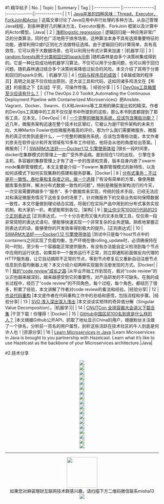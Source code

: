 #1.精华帖子
| No.  | Topic  | Summary | Tag |
|:------------- |:---------------:| :-------------:|:-------------:|
| 1 | [Java并发的四种风味：Thread、Executor、ForkJoin和Actor](http://mp.weixin.qq.com/s?__biz=MjM5NzMyMjAwMA==&mid=2651477462&idx=1&sn=a64dfedb9cf431b3b47cfdae24424bbf&scene=0#rd) | 这篇文章讨论了Java应用中并行处理的多种方法。从自己管理Java线程，到各种更好几的解决方法，Executor服务、ForkJoin 框架以及计算中的Actor模型。|Java|
| 2 | [浅析logistic regression](http://mp.weixin.qq.com/s?__biz=MzI0MjU1NTk3NA==&mid=2247483704&idx=1&sn=d3edb99d2df07b1b0ad11a8f58b4f20b&scene=0#rd) | 逻辑回归是一种应用非常广泛的分类算法，同时也广泛地用于排序场景。这种算法本身不具有选择重要特征的功能，通常利用l2或l1正则化方法做特征选择。由于逻辑回归的计算简单，具有高效性，它可以用于大数据场景，也可以利用分布式计算来加速！|机器学习|
| 3 | [random forests用于分类和回归的spark示例](http://mp.weixin.qq.com/s?__biz=MzI0MjU1NTk3NA==&mid=2247483707&idx=1&sn=491fcf63a016430174e8a7c3ce549a64&scene=0#rd) |随机森林是由多个决策树集成得到的。它是一种比较成功地机器学习算法，不仅可以用于分类问题，也可以用于回归问题。随机森林通过结合多个决策树来降低过拟合的风险。本文介绍了其用于分类和回归的spark示例。|  机器学习|
| 4 | [代码与程序员的成效](http://mp.weixin.qq.com/s?__biz=MzIxMzEzMjM5NQ==&mid=2651029136&idx=1&sn=5eea0c447984041c2795fe0f1a9c32ff&scene=1&srcid=0908EGHBKXA3xNHoe2ZrUfzy#rd) |【卓越成效的程序员】高明之处是不仅仅给出原则，还大谈工具和代码，这如同诸多鸡汤文在【布道】的层面之下【实战】干货，可操作性强。| 经验分享 |
| 5 | [DevOps工具箱里至少应该有什么？](http://mp.weixin.qq.com/s?__biz=MzIyMjQ2Mjc1NQ==&mid=2247484044&idx=1&sn=2a9135846a652c039a7c7cf141336a0c&scene=1&srcid=0905I9BjLSlsxeXUkgytcTML#rd) |《The DevOps 2.0 Toolkit_Automating the Continuous Deployment Pipeline with Containerized Microservices》把Ansible、Vagrant、Docker、Swarm、ELK和Jenkins等工具用的确实是比较的精深。作者的DevOps工具箱中的工具不仅仅是书中所提到的这些，那么本书到底都提到了那些工具，见本文。| DevOps|
| 6 | [一个完整的微服务系统，应该包含哪些功能？](http://mp.weixin.qq.com/s?__biz=MjM5MDE0Mjc4MA==&mid=2650994005&idx=1&sn=63dafd5c7a9c0a1a72b49e74b21a958b&scene=1&srcid=0909qDUlXcHs53POo0otiOit#rd) |近几年，微服务架构迅速在整个技术社区窜红，它被认为是IT软件架构的未来方向，大神Martin Fowler也给微服务极高的评价。那为什么我们需要微服务，微服务的真正优势到底是什么，一个完整的微服务系统，应该包含哪些功能，本文作者刘彦夫在软件设计和开发领域有10多年工作经验，他将会从他的角度给出答案。| 微服务|
| 7 | [SWARM大法好——Docker1.12 引擎使用体验](http://mp.weixin.qq.com/s?__biz=MzIwMDI1MTYwMQ==&mid=2651928551&idx=1&sn=cbf6a23bd2b738e1b763eee34c0ede1b&scene=1&srcid=0906IfbQFk0VDtjVfrvQXjrK#rd) |很长一段时间里，docker在集群模式的管理上一直广受外界诟病。直到现在1.12的出现， 引擎在多主机、多容器的集群管理上才有了进一步的改进和完善，版本自身内嵌了swarm mode集群管理模式，本文主要是介绍一下swarm 集群管理模式的新特性，以及如何该模式下如何实现集群的搭建和服务部署。|Docker|
| 8 | [分布式事务：不过是在一致性、吞吐量和复杂度之间，做一个选择](http://mp.weixin.qq.com/s?__biz=MzA5Nzc4OTA1Mw==&mid=2659598134&idx=1&sn=f5f73354d162a7561b3d73c204a4d1f5&scene=1&srcid=0907b1KvgbkNz2J75H7YnvUf#rd) |“有没有简单的方案，像使用数据库事务那样，解决分布式数据一致性的问题”。特别是微服务架构流行的今天，一次交易需要跨越多个“服务”、多个数据库来实现，传统的技术手段，已经无法应对和满足微服务情况下这些复杂的场景了。针对微服务下的交易业务如何保障数据一致性，本文尽量做到理论结合实践，将我们在实际产品中用到的分布式事务实现机制，和大家扒一扒，希望能帮到各位。|架构|
| 9 | [能让你少写1000行代码的20个正则表达式](http://mp.weixin.qq.com/s?__biz=MzAxOTQxOTc5NQ==&mid=2650495779&idx=1&sn=813f6e2abb01d5ca33cbddc574b13bd6&scene=1&srcid=0908Qeiw1I1jkoArU87f8b0Q#rd) |正则表达式，一个十分古老而又强大的文本处理工具，仅仅用一段非常简短的表达式语句，便能够快速实现一个非常复杂的业务逻辑。熟练地掌握正则表达式的话，能够使你的开发效率得到极大的提升。|正则表达式|
| 10 | [SWARM大法好——Docker1.12 引擎使用体验](http://mp.weixin.qq.com/s?__biz=MzIwMDI1MTYwMQ==&mid=2651928559&idx=1&sn=0140e828a35405e5418c6fdbabc9c808&scene=1&srcid=0907oEHXBH6Fv6pE2djkb63K#rd) |测试中只是每个host节点中的containers之间实现了负载均衡，生产环境在做rolling_update时，必须确保持在同一时刻，至少有一个容器能正常提供服务，有没有办法能自定义检测到每个节点中应用的运行状态，如果其中一个服务运行不正常，则立即通知前面做反向代理的HTTP服务器，让它自动摘除不正常的节点，等到节点修复后又重新自动注册节点信息到负载均衡器上呢？本文介绍介绍两种实现服务注册发现的方式。|Docker|
| 11 | [我的“code review”成长之路](http://mp.weixin.qq.com/s?__biz=MjM5ODIzNDQ3Mw==&mid=2649966104&idx=1&sn=2e9a184beb676cb8687c0bed024fdd62&scene=1&srcid=0909f55xrARZ0ucTcFzWy6qY#rd) |从毕业开始工作到现在，我对“code review”的认识也越来越深刻，越来越感受到它的重要性，对产品研发的不可缺失。在我的成长过程中，经历了“code review”的不同角色，每个过程，每个角色，都经历了很多，积累了经验，本文讲解了作者对code review的看法和经验。|经验分享|
| 12 | [也谈代码重构](http://mp.weixin.qq.com/s?__biz=MzA4ODgwNjk1MQ==&mid=2653788435&idx=1&sn=45b7657496c9ee21e1a9d2b898f5c1fe&scene=1&srcid=091044Arj63D5OLj2wTAdOqT#rd) |本文是作者在代码重构工作中的总结和感悟，包括流程和步骤。|经验分享|
| 13 | [SVD 浅入深出深入浅出](http://mp.weixin.qq.com/s?__biz=MzI0MjU1NTk3NA==&mid=2247483734&idx=1&sn=3de3a0563dd4f46971ff38814ab63408&scene=0#rd) |本文谈谈实矩阵的奇异值分解（Singular Value Decomposition）。|机器学习|
| 14 | [CNUTCon 全球容器大会讲义下载合集](http://ppt.geekbang.org/cnutcon?amp;isappinstalled=0&amp;amp;from=timeline&amp;amp;isappinstalled=0&amp;from=timeline&amp;isappinstalled=0) |干货下载！你懂得！|Docker|
| 15 | [GitHub中国区前100名到底是什么样的人？](http://www.jianshu.com/p/d29cba7934c9?from=timeline&isappinstalled=0) |本文根据Github公开API，抓取了地址显示China的用户，根据粉丝关注做了一个排名，分析前一百名的用户属性，剖析这些活跃在技术社区的牛人到底是何许人也！|资源分享|
| 16 | [Learn Microservices in Java](https://dzone.com/refcardz/learn-microservices-in-java) |Learn Microservices in Java is brought to you partnership with Hazelcast. Learn what it’s like to use Hazelcast as the backbone of your Microservices architecture.|Java|



#2.技术分享
<div align=center>
<img src="http://fmn.rrfmn.com/fmn070/20160911/1210/large_qGyb_1be300025fac1e7f.jpg" >
</div>

<div align=center>
<img src="http://fmn.rrimg.com/fmn077/20160911/1210/large_IWcs_8b1b0002616b1e80.jpg" >
</div>
<div align=center>
<img src="http://fmn.rrimg.com/fmn076/20160911/1210/large_0s7J_76c8000261431e83.jpg" >
</div>
<div align=center>
<img src="http://fmn.rrimg.com/fmn073/20160911/1210/large_6FhP_2c4e000a15e61e84.jpg" >
</div>

<div align=center>
<img src="http://fmn.rrfmn.com/fmn070/20160911/1210/large_SsPN_1b9600025f621e7f.jpg" >
</div>

<div align=center>
<img src="http://fmn.xnpic.com/fmn071/20160911/1210/large_ZjmE_8b890002618b1e80.jpg" >
</div>


<div align=center>
<img src="http://fmn.xnpic.com/fmn072/20160911/1210/large_aeER_7720000261261e83.jpg" >
</div>
<div align=center>
<img src="http://fmn.xnpic.com/fmn071/20160911/1210/large_H5WX_2c2a000a15dd1e84.jpg" >
</div>
<div align=center>
<img src="http://fmn.rrfmn.com/fmn070/20160911/1210/large_KINH_1b1d00025f2b1e7f.jpg" >
</div>
<div align=center>
<img src="http://fmn.rrimg.com/fmn076/20160911/1210/large_C2p2_8b7e000261b81e80.jpg" >
</div>

<div align=center>
<img src="http://fmn.rrimg.com/fmn074/20160911/1210/large_zuKH_77a4000261201e83.jpg" >
</div>
<div align=center>
<img src="http://fmn.rrfmn.com/fmn078/20160911/1210/large_hoGk_2a31000461971e84.jpg" >
</div>
<div align=center>
<img src="http://fmn.rrfmn.com/fmn078/20160911/1210/large_7QtW_1bcd00025f2d1e7f.jpg" >
</div>
<div align=center>
<img src="http://fmn.rrimg.com/fmn076/20160911/1210/large_VryS_8b9f000261ff1e80.jpg" >
</div>
<div align=center>
<img src="http://fmn.rrimg.com/fmn073/20160911/1210/large_A4uW_7741000261001e83.jpg" >
</div>
<div align=center>
<img src="http://fmn.rrfmn.com/fmn079/20160911/1210/large_r0hZ_b8870000e1531e84.jpg" >
</div>
<div align=center>
<img src="http://fmn.rrfmn.com/fmn079/20160911/1210/large_qKVD_1bc200025f561e7f.jpg" >
</div>
<div align=center>
<img src="http://fmn.rrimg.com/fmn075/20160911/1210/large_zami_8ad9000261c01e80.jpg" >
</div>


---
<div align=center>
<img src="http://tp1.sinaimg.cn/5360958752/180/40095350112/1" width="100" height="100" >
</div>
<html>
<body>
<div align="center" style="border:lpx solid red">
如果您对麻袋理财互联网技术群感兴趣，请扫描下方二维码微信联系misha13
<div align=center>
<img src="http://fmn.rrfmn.com/fmn078/20160501/2225/original_s0Hg_f5cc000266151e83.jpg"  >
</div>
<html>
<body>
<div align="center" style="border:lpx solid red">
</div>

